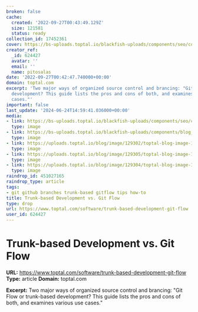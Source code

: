 ```yaml
---
broken: false
cache:
  created: '2022-09-27T00:43:49.129Z'
  size: 121581
  status: ready
collection_id: 17452361
cover: https://bs-uploads.toptal.io/blackfish-uploads/components/seo/content/og_image_file/og_image/776970/trunk-based-development-git-flow-2e99b359908d4b2793dd64970b1d402c.png
creator_ref:
  _id: 624427
  avatar: ''
  email: ''
  name: pitosalas
date: '2022-09-27T00:42:47.740000+00:00'
domain: toptal.com
excerpt: 'Two major ways of organized source control and brancing: "Git Flow or trunk-based
  development? This guide lists the pros and cons of both, and examines various use
  cases."'
important: false
last_update: '2024-06-24T14:59:41.036000+00:00'
media:
- link: https://bs-uploads.toptal.io/blackfish-uploads/components/seo/content/og_image_file/og_image/776970/trunk-based-development-git-flow-2e99b359908d4b2793dd64970b1d402c.png
  type: image
- link: https://bs-uploads.toptal.io/blackfish-uploads/components/blog_post_page/content/cover_image_file/cover_image/685931/retina_800x320_cover-trunk-based-development-git-flow-2e99b359908d4b2793dd64970b1d402c.png
  type: image
- link: https://uploads.toptal.io/blog/image/129302/toptal-blog-image-1551794373630-d711cacf3dc12b157a26524ba0e07c24.png
  type: image
- link: https://uploads.toptal.io/blog/image/129305/toptal-blog-image-1551794424851-b3d5928bc33edfc954ef460062e5cbcc.png
  type: image
- link: https://uploads.toptal.io/blog/image/129304/toptal-blog-image-1551794413174-f4139c4be533dc592d49f9a0bcc330f0.png
  type: image
raindrop_id: 451027165
raindrop_type: article
tags:
- git github branches trunk-based gitflow tips how-to
title: Trunk-based Development vs. Git Flow
type: drop
url: https://www.toptal.com/software/trunk-based-development-git-flow
user_id: 624427
---
```


# Trunk-based Development vs. Git Flow

**URL:** https://www.toptal.com/software/trunk-based-development-git-flow
**Type:** article
**Domain:** toptal.com

**Excerpt:** Two major ways of organized source control and brancing: "Git Flow or trunk-based development? This guide lists the pros and cons of both, and examines various use cases."
